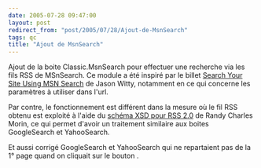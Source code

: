 ```yaml
---
date: 2005-07-28 09:47:00
layout: post
redirect_from: "post/2005/07/28/Ajout-de-MsnSearch"
tags: qc
title: "Ajout de MsnSearch"
---
```


Ajout de la boite Classic.MsnSearch pour effectuer une recherche via les
fils RSS de MSnSearch. Ce module a été inspiré par le billet [Search
Your Site Using MSN Search](http://www.aprogrammersjournal.com/article.aspx?id=63) de Jason Witty, notamment en ce qui concerne les
paramètres à utiliser dans l'url.

Par contre, le fonctionnement est différent dans la mesure où le fil RSS
obtenu est exploité à l'aide du [schéma
XSD pour RSS 2.0](http://www.kbcafe.com/iBLOGthere4iM/?guid=20031001212627) de Randy Charles Morin, ce qui permet d'avoir un
traitement similaire aux boites GoogleSearch et YahooSearch.

Et aussi corrigé GoogleSearch et YahooSearch qui ne repartaient pas de la 1°
page quand on cliquait sur le bouton <Rechercher>.
